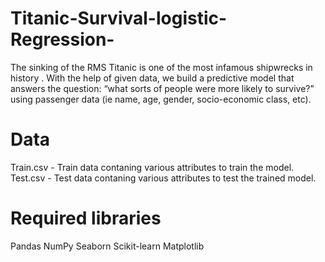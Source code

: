 # Titanic-Survival-logistic-Regression-
The sinking of the RMS Titanic is one of the most infamous shipwrecks in history . With the help of given data, we build a predictive model that answers the question: “what sorts of people were more likely to survive?” using passenger data (ie name, age, gender, socio-economic class, etc).

# Data
Train.csv - Train data contaning various attributes to train the model.  
Test.csv - Test data contaning various attributes to test the trained model.

# Required libraries
Pandas
NumPy
Seaborn
Scikit-learn
Matplotlib
